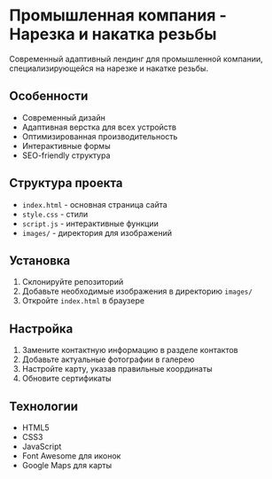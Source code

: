 # Промышленная компания - Нарезка и накатка резьбы

Современный адаптивный лендинг для промышленной компании, специализирующейся на нарезке и накатке резьбы.

## Особенности

- Современный дизайн
- Адаптивная верстка для всех устройств
- Оптимизированная производительность
- Интерактивные формы
- SEO-friendly структура

## Структура проекта

- `index.html` - основная страница сайта
- `style.css` - стили
- `script.js` - интерактивные функции
- `images/` - директория для изображений

## Установка

1. Склонируйте репозиторий
2. Добавьте необходимые изображения в директорию `images/`
3. Откройте `index.html` в браузере

## Настройка

1. Замените контактную информацию в разделе контактов
2. Добавьте актуальные фотографии в галерею
3. Настройте карту, указав правильные координаты
4. Обновите сертификаты

## Технологии

- HTML5
- CSS3
- JavaScript
- Font Awesome для иконок
- Google Maps для карты
